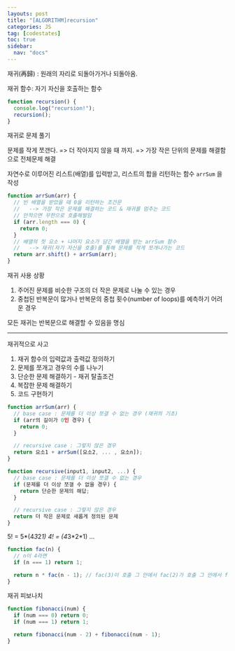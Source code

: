 ```yaml
---
layouts: post
title: "[ALGORITHM]recursion"
categories: JS
tag: [codestates]
toc: true
sidebar:
  nav: "docs"
---
```


재귀(再歸) : 원래의 자리로 되돌아가거나 되돌아옴.

재귀 함수: 자기 자신을 호출하는 함수

```js
function recursion() {
  console.log("recursion!");
  recursion();
}
```

재귀로 문제 풀기

문제를 작게 쪼갠다. => 더 작아지지 않을 때 까지. => 가장 작은 단위의 문제를 해결함으로 전체문제 해결

자연수로 이루어진 리스트(배열)를 입력받고, 리스트의 합을 리턴하는 함수 `arrSum` 을 작성

```js
function arrSum(arr) {
  // 빈 배열을 받았을 때 0을 리턴하는 조건문
  //   --> 가장 작은 문제를 해결하는 코드 & 재귀를 멈추는 코드
  // 안적으면 무한으로 호출해벌임
  if (arr.length === 0) {
    return 0;
  }
  // 배열의 첫 요소 + 나머지 요소가 담긴 배열을 받는 arrSum 함수
  //   --> 재귀(자기 자신을 호출)를 통해 문제를 작게 쪼개나가는 코드
  return arr.shift() + arrSum(arr);
}
```

재귀 사용 상황

1. 주어진 문제를 비슷한 구조의 더 작은 문제로 나눌 수 있는 경우
2. 중첩된 반복문이 많거나 반복문의 중첩 횟수(number of loops)를 예측하기 어려운 경우

모든 재귀는 반복문으로 해결할 수 있음을 명심

---

재귀적으로 사고

1. 재귀 함수의 입력값과 출력값 정의하기
2. 문제를 쪼개고 경우의 수를 나누기
3. 단순한 문제 해결하기 - 재귀 탈출조건
4. 복잡한 문제 해결하기
5. 코드 구현하기

```js
function arrSum(arr) {
  // base case : 문제를 더 이상 쪼갤 수 없는 경우 (재귀의 기초)
  if (arr의 길이가 0인 경우) {
    return 0;
  }

  // recursive case : 그렇지 않은 경우
  return 요소1 + arrSum([요소2, ... , 요소n]);
}
```

```js
function recursive(input1, input2, ...) {
  // base case : 문제를 더 이상 쪼갤 수 없는 경우
  if (문제를 더 이상 쪼갤 수 없을 경우) {
    return 단순한 문제의 해답;
  }

  // recursive case : 그렇지 않은 경우
  return 더 작은 문제로 새롭게 정의된 문제
}
```

5! = 5*(4*3*2*1)
4! = (4*3*2\*1)
...

```js
function fac(n) {
  // n이 4라면
  if (n === 1) return 1;

  return n * fac(n - 1); // fac(3)이 호출 그 안에서 fac(2)가 호출 그 안에서 fac(1)이 호출
}
```

재귀 피보나치

```js
function fibonacci(num) {
  if (num === 0) return 0;
  if (num === 1) return 1;

  return fibonacci(num - 2) + fibonacci(num - 1);
}
```
